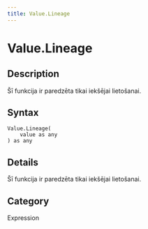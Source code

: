 ```yaml
---
title: Value.Lineage
---
```


# Value.Lineage


## Description

Šī funkcija ir paredzēta tikai iekšējai lietošanai.


## Syntax

```powerquery
Value.Lineage(
    value as any
) as any
```


## Details

Šī funkcija ir paredzēta tikai iekšējai lietošanai.



## Category
Expression
